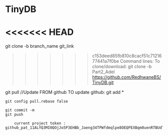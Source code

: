 # TinyDB

<<<<<<< HEAD
=======
git clone -b branch_name git_link

>>>>>>> c153deed85fb810c8cacf51c7121677441a7f0be
Command lines:
To clone/download:
	git clone -b Part2_Adel https://github.com/RedhwaneBS/TinyDB.git
	

git pull //Update FROM github
TO update github:
	git add *

	git config pull.rebase false
	
	git commit -m
	git push
	
		current project token : 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


